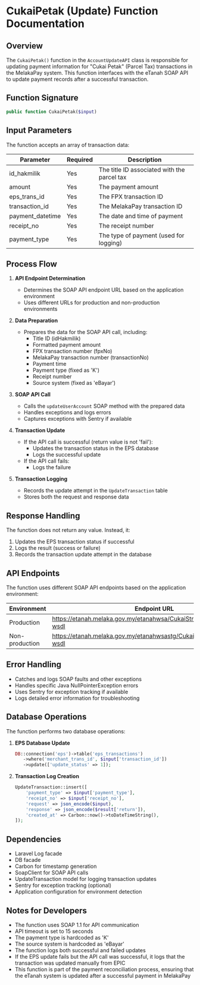 # CukaiPetak (Update) Function Documentation

## Overview
The `CukaiPetak()` function in the `AccountUpdateAPI` class is responsible for updating payment information for "Cukai Petak" (Parcel Tax) transactions in the MelakaPay system. This function interfaces with the eTanah SOAP API to update payment records after a successful transaction.

## Function Signature
```php
public function CukaiPetak($input)
```

## Input Parameters
The function accepts an array of transaction data:

| Parameter | Required | Description |
|-----------|----------|-------------|
| id_hakmilik | Yes | The title ID associated with the parcel tax |
| amount | Yes | The payment amount |
| eps_trans_id | Yes | The FPX transaction ID |
| transaction_id | Yes | The MelakaPay transaction ID |
| payment_datetime | Yes | The date and time of payment |
| receipt_no | Yes | The receipt number |
| payment_type | Yes | The type of payment (used for logging) |

## Process Flow

1. **API Endpoint Determination**
   - Determines the SOAP API endpoint URL based on the application environment
   - Uses different URLs for production and non-production environments

2. **Data Preparation**
   - Prepares the data for the SOAP API call, including:
     - Title ID (idHakmilik)
     - Formatted payment amount
     - FPX transaction number (fpxNo)
     - MelakaPay transaction number (transactionNo)
     - Payment time
     - Payment type (fixed as 'K')
     - Receipt number
     - Source system (fixed as 'eBayar')

3. **SOAP API Call**
   - Calls the `updateUserAccount` SOAP method with the prepared data
   - Handles exceptions and logs errors
   - Captures exceptions with Sentry if available

4. **Transaction Update**
   - If the API call is successful (return value is not 'fail'):
     - Updates the transaction status in the EPS database
     - Logs the successful update
   - If the API call fails:
     - Logs the failure

5. **Transaction Logging**
   - Records the update attempt in the `UpdateTransaction` table
   - Stores both the request and response data

## Response Handling
The function does not return any value. Instead, it:

1. Updates the EPS transaction status if successful
2. Logs the result (success or failure)
3. Records the transaction update attempt in the database

## API Endpoints
The function uses different SOAP API endpoints based on the application environment:

| Environment | Endpoint URL |
|-------------|-------------|
| Production | https://etanah.melaka.gov.my/etanahwsa/CukaiStrataServiceService?wsdl |
| Non-production | https://etanah.melaka.gov.my/etanahwsastg/CukaiStrataServiceService?wsdl |

## Error Handling
- Catches and logs SOAP faults and other exceptions
- Handles specific Java NullPointerException errors
- Uses Sentry for exception tracking if available
- Logs detailed error information for troubleshooting

## Database Operations
The function performs two database operations:

1. **EPS Database Update**
   ```php
   DB::connection('eps')->table('eps_transactions')
      ->where('merchant_trans_id', $input['transaction_id'])
      ->update(['update_status' => 1]);
   ```

2. **Transaction Log Creation**
   ```php
   UpdateTransaction::insert([
       'payment_type' => $input['payment_type'],
       'receipt_no' => $input['receipt_no'],
       'request' => json_encode($input),
       'response' => json_encode($result['return']),
       'created_at' => Carbon::now()->toDateTimeString(),
   ]);
   ```

## Dependencies
- Laravel Log facade
- DB facade
- Carbon for timestamp generation
- SoapClient for SOAP API calls
- UpdateTransaction model for logging transaction updates
- Sentry for exception tracking (optional)
- Application configuration for environment detection

## Notes for Developers
- The function uses SOAP 1.1 for API communication
- API timeout is set to 15 seconds
- The payment type is hardcoded as 'K'
- The source system is hardcoded as 'eBayar'
- The function logs both successful and failed updates
- If the EPS update fails but the API call was successful, it logs that the transaction was updated manually from EPIC
- This function is part of the payment reconciliation process, ensuring that the eTanah system is updated after a successful payment in MelakaPay
